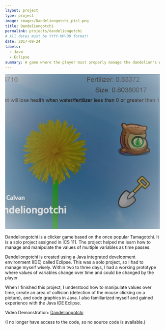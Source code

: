 ```yaml
---
layout: project
type: project
image: images/Dandeliongotchi_pic1.png
title: Dandeliongotchi
permalink: projects/dandeliongotchi
# All dates must be YYYY-MM-DD format!
date: 2017-09-24
labels:
  - Java
  - Eclipse
summary: A game where the player must properly manage the dandelion's water and fertilizer intake.
---
```


<img class="ui medium right floated rounded image" src="../images/Dandeliongotchi_pic2.png">

Dandeliongotchi is a clicker game based on the once popular Tamagotchi. It is a solo project assigned in ICS 111. The project helped me learn how to manage and manipulate the values of multiple variables as time passes.

Dandeliongotchi is created using a Java integrated development environment (IDE) called Eclipse. This was a solo project, so I had to manage myself wisely. Within two to three days, I had a working prototype where values of variables change over time and could be changed by the player.

When I finished this project, I understood how to manipulate values over time, create an area of collision (detection of the mouse clicking on a picture), and code graphics in Java. I also familiarized myself and gained experience with the Java IDE Eclipse.

Video Demonstration: <a href="https://www.dailymotion.com/video/x61vpuf">Dandeliongotchi</a>

(I no longer have access to the code, so no source code is available.)
